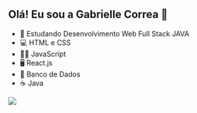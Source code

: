 ## Olá! Eu sou a Gabrielle Correa 👋

- 🌱 Estudando Desenvolvimento Web Full Stack JAVA
- 💻 HTML e CSS
- 👩‍💻 JavaScript
- 🖥️ React.js
- 🎲 Banco de Dados
- ☕ Java

<div>
  <a href="https://www.linkedin.com/in/gabrielle-correa-27008b22a/" target="_blank"><img src="https://img.shields.io/badge/LinkedIn-0077B5?style=for-the-badge&logo=linkedin&logoColor=white">
</a>
</div>
